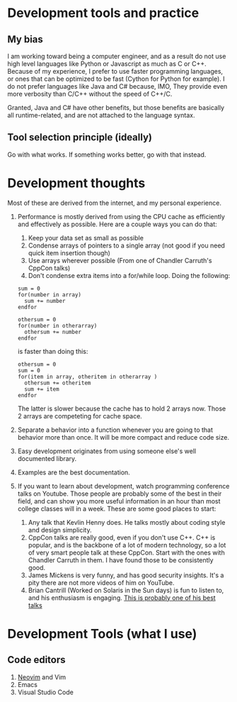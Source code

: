 # Development tools and practice

## My bias
I am working toward being a computer engineer, and as a result do not use high level languages like Python or Javascript as much as C or C++. Because of my experience, I prefer to use faster programming languages, or ones that can be optimized to be fast (Cython for Python for example). I do not prefer languages like Java and C# because, IMO, They provide even more verbosity than C/C++ without the speed of C++/C. 

Granted, Java and C# have other benefits, but those benefits are basically all runtime-related, and are not attached to the language syntax.

## Tool selection principle (ideally)
Go with what works. If something works better, go with that instead.

# Development thoughts
Most of these are derived from the internet, and my personal experience.

1. Performance is mostly derived from using the CPU cache as efficiently and effectively as possible. Here are a couple ways you can do that:
    1. Keep your data set as small as possible
    2. Condense arrays of pointers to a single array (not good if you need quick item insertion though)
    3. Use arrays wherever possible (From one of Chandler Carruth's CppCon talks)
    4. Don't condense extra items into a for/while loop. Doing the following:
    ```
    sum = 0
    for(number in array)
      sum += number
    endfor
  
    othersum = 0
    for(number in otherarray)
      othersum += number
    endfor
    ```
    is faster than doing this:
    ```
    othersum = 0
    sum = 0
    for(item in array, otheritem in otherarray )
      othersum += otheritem
      sum += item
    endfor
    ```
    The latter is slower because the cache has to hold 2 arrays now. Those 2 arrays are competeting for cache space.
  
2. Separate a behavior into a function whenever you are going to that behavior more than once. It will be more compact and reduce code size.

3. Easy development originates from using someone else's well documented library.

4. Examples are the best documentation.

5. If you want to learn about development, watch programming conference talks on Youtube. Those people are probably some of the best in their field, and can show you more useful information in an hour than most college classes will in a week. These are some good places to start:
    1. Any talk that Kevlin Henny does. He talks mostly about coding style and design simplicity.
    2. CppCon talks are really good, even if you don't use C++. C++ is popular, and is the backbone of a lot of modern technology, so a lot of very smart people talk at these CppCon. Start with the ones with Chandler Carruth in them. I have found those to be consistently good.
    3. James Mickens is very funny, and has good security insights. It's a pity there are not more videos of him on YouTube.
    4. Brian Cantrill (Worked on Solaris in the Sun days) is fun to listen to, and his enthusiasm is engaging. [This is probably one of his best talks](https://www.youtube.com/watch?v=9QMGAtxUlAc)

# Development Tools (what I use)

## Code editors
1. [Neovim](https://neovim.io/) and Vim
2. Emacs
3. Visual Studio Code

